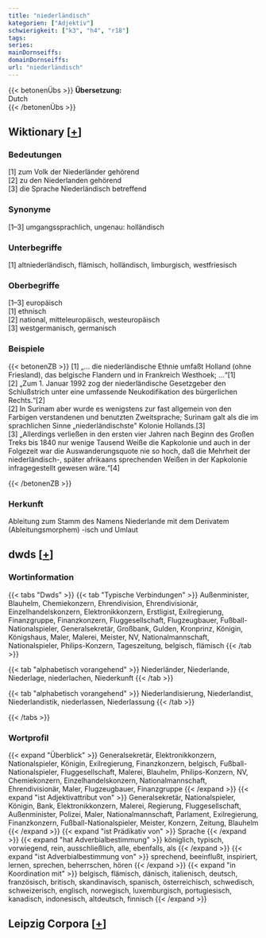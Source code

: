 ```yaml
---
title: "niederländisch"
kategorien: ["Adjektiv"]
schwierigkeit: ["k3", "h4", "r18"]
tags:
series:
mainDornseiffs:
domainDornseiffs:
url: "niederländisch"
---
```


{{< betonenÜbs >}}
**Übersetzung:**  
Dutch  
{{< /betonenÜbs >}}

## Wiktionary [[+](https://de.wiktionary.org/wiki/niederländisch)]

### Bedeutungen
[1] zum Volk der Niederländer gehörend  
[2] zu den Niederlanden gehörend  
[3] die Sprache Niederländisch betreffend  

### Synonyme
[1–3] umgangssprachlich, ungenau: holländisch  

### Unterbegriffe
[1] altniederländisch, flämisch, holländisch, limburgisch, westfriesisch  

### Oberbegriffe
[1–3] europäisch  
[1] ethnisch  
[2] national, mitteleuropäisch, westeuropäisch  
[3] westgermanisch, germanisch  

### Beispiele
{{< betonenZB >}}
[1] „… die niederländische Ethnie umfaßt Holland (ohne Friesland), das belgische Flandern und in Frankreich Westhoek; …“[1]  
[2] „Zum 1. Januar 1992 zog der niederländische Gesetzgeber den Schlußstrich unter eine umfassende Neukodifikation des bürgerlichen Rechts.“[2]  
[2] In Surinam aber wurde es wenigstens zur fast allgemein von den Farbigen verstandenen und benutzten Zweitsprache; Surinam galt als die im sprachlichen Sinne „niederländischste" Kolonie Hollands.[3]  
[3] „Allerdings verließen in den ersten vier Jahren nach Beginn des Großen Treks bis 1840 nur wenige Tausend Weiße die Kapkolonie und auch in der Folgezeit war die Auswanderungsquote nie so hoch, daß die Mehrheit der niederländisch-, später afrikaans sprechenden Weißen in der Kapkolonie infragegestellt gewesen wäre.“[4]  

{{< /betonenZB >}}
### Herkunft
Ableitung zum Stamm des Namens Niederlande mit dem Derivatem (Ableitungsmorphem) -isch und Umlaut  



## dwds [[+](https://www.dwds.de/wb/niederländisch)]

### Wortinformation
{{< tabs "Dwds" >}}
{{< tab "Typische Verbindungen" >}}
Außenminister, Blauhelm, Chemiekonzern, Ehrendivision, Ehrendivisionär, Einzelhandelskonzern, Elektronikkonzern, Erstligist, Exilregierung, Finanzgruppe, Finanzkonzern, Fluggesellschaft, Flugzeugbauer, Fußball-Nationalspieler, Generalsekretär, Großbank, Gulden, Kronprinz, Königin, Königshaus, Maler, Malerei, Meister, NV, Nationalmannschaft, Nationalspieler, Philips-Konzern, Tageszeitung, belgisch, flämisch
{{< /tab >}}

{{< tab "alphabetisch vorangehend" >}}
Niederländer, Niederlande, Niederlage, niederlachen, Niederkunft
{{< /tab >}}

{{< tab "alphabetisch vorangehend" >}}
Niederlandisierung, Niederlandist, Niederlandistik, niederlassen, Niederlassung
{{< /tab >}}

{{< /tabs >}}

### Wortprofil
{{< expand "Überblick" >}} Generalsekretär, Elektronikkonzern, Nationalspieler, Königin, Exilregierung, Finanzkonzern, belgisch, Fußball-Nationalspieler, Fluggesellschaft, Malerei, Blauhelm, Philips-Konzern, NV, Chemiekonzern, Einzelhandelskonzern, Nationalmannschaft, Ehrendivisionär, Maler, Flugzeugbauer, Finanzgruppe {{< /expand >}}
{{< expand "ist Adjektivattribut von" >}} Generalsekretär, Nationalspieler, Königin, Bank, Elektronikkonzern, Malerei, Regierung, Fluggesellschaft, Außenminister, Polizei, Maler, Nationalmannschaft, Parlament, Exilregierung, Finanzkonzern, Fußball-Nationalspieler, Meister, Konzern, Zeitung, Blauhelm {{< /expand >}}
{{< expand "ist Prädikativ von" >}} Sprache {{< /expand >}}
{{< expand "hat Adverbialbestimmung" >}} königlich, typisch, vorwiegend, rein, ausschließlich, alle, ebenfalls, als {{< /expand >}}
{{< expand "ist Adverbialbestimmung von" >}} sprechend, beeinflußt, inspiriert, lernen, sprechen, beherrschen, hören {{< /expand >}}
{{< expand "in Koordination mit" >}} belgisch, flämisch, dänisch, italienisch, deutsch, französisch, britisch, skandinavisch, spanisch, österreichisch, schwedisch, schweizerisch, englisch, norwegisch, luxemburgisch, portugiesisch, kanadisch, indonesisch, altdeutsch, finnisch {{< /expand >}}

## Leipzig Corpora [[+](https://corpora.uni-leipzig.de/en/res?word=niederländisch&corpusId=deu_newscrawl-public_2018)]

